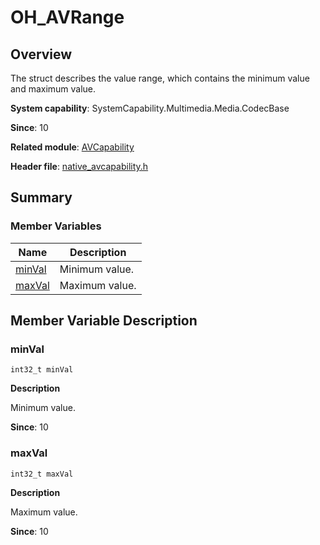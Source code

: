 # OH_AVRange


## Overview

The struct describes the value range, which contains the minimum value and maximum value.

**System capability**: SystemCapability.Multimedia.Media.CodecBase

**Since**: 10

**Related module**: [AVCapability](_a_v_capability.md)

**Header file**: [native_avcapability.h](native__avcapability_8h.md)


## Summary


### Member Variables

| Name| Description| 
| -------- | -------- |
| [minVal](#minval) | Minimum value.| 
| [maxVal](#maxval) | Maximum value.| 


## Member Variable Description


### minVal

  
```
int32_t minVal
```

**Description**

Minimum value.

**Since**: 10


### maxVal

  
```
int32_t maxVal
```

**Description**

Maximum value.

**Since**: 10

